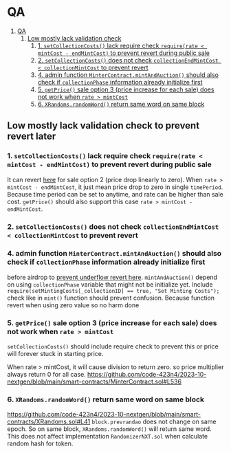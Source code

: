 # QA

1. [QA](#qa)
   1. [Low mostly lack validation check](#low-mostly-lack-validation-check)
      1. [1. `setCollectionCosts()` lack require check `require(rate < mintCost - endMintCost)` to prevent revert during public sale](#1-setcollectioncosts-lack-require-check-requirerate--mintcost---endmintcost-to-prevent-revert-during-public-sale)
      2. [2. `setCollectionCosts()` does not check `collectionEndMintCost < collectionMintCost` to prevent revert](#2-setcollectioncosts-does-not-check-collectionendmintcost--collectionmintcost-to-prevent-revert)
      3. [4. admin function `MinterContract.mintAndAuction()` should also check if `collectionPhase` information already initialize first](#4-admin-function-mintercontractmintandauction-should-also-check-if-collectionphase-information-already-initialize-first)
      4. [5. `getPrice()` sale option 3 (price increase for each sale) does not work when `rate > mintCost`](#5-getprice-sale-option-3-price-increase-for-each-sale-does-not-work-when-rate--mintcost)
      5. [6. `XRandoms.randomWord()`  return same word on same block](#6-xrandomsrandomword--return-same-word-on-same-block)

## Low mostly lack validation check to prevent revert later

### 1. `setCollectionCosts()` lack require check `require(rate < mintCost - endMintCost)` to prevent revert during public sale

It can revert [here](https://github.com/code-423n4/2023-10-nextgen/blob/main/smart-contracts/MinterContract.sol#L553) for sale option 2 (price drop linearly to zero). When `rate > mintCost - endMintCost`, it just mean price drop to zero in single `timePeriod`. Because time period can be set to anytime, and rate can be higher than sale cost. `getPrice()` should also support this case `rate > mintCost - endMintCost`.

### 2. `setCollectionCosts()` does not check `collectionEndMintCost < collectionMintCost` to prevent revert

### 4. admin function `MinterContract.mintAndAuction()` should also check if `collectionPhase` information already initialize first

before airdrop to [prevent underflow revert here](https://github.com/code-423n4/2023-10-nextgen/blob/main/smart-contracts/MinterContract.sol#L287). `mintAndAuction()` depend on using `collectionPhase` variable that might not be initialize yet. Include `require(setMintingCosts[_collectionID] == true, "Set Minting Costs");` check like in `mint()` function should prevent confusion. Because function revert when using zero value so no harm done

### 5. `getPrice()` sale option 3 (price increase for each sale) does not work when `rate > mintCost`

`setCollectionCosts()` should include require check to prevent this or price will forever stuck in starting price.

When rate > mintCost, it will cause division to return zero. so price multiplier always return 0 for all case.
<https://github.com/code-423n4/2023-10-nextgen/blob/main/smart-contracts/MinterContract.sol#L536>

### 6. `XRandoms.randomWord()`  return same word on same block

<https://github.com/code-423n4/2023-10-nextgen/blob/main/smart-contracts/XRandoms.sol#L41>
`block.prevrandao` does not change on same epoch. So on same block, `XRandoms.randomWord()` will return same word.
This does not affect implementation `RandomizerNXT.sol` when calculate random hash for token.
